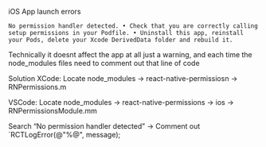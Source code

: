 iOS App launch errors 

`No permission handler detected. • Check that you are correctly calling setup permissions in your Podfile. • Uninstall this app, reinstall your Pods, delete your Xcode DerivedData folder and rebuild it.`

Technically it doesnt affect the app at all just a warning, and each time the node_modules files need to comment out that line of code

Solution
XCode: Locate node_modules → react-native-permissiosn → RNPermissions.m

VSCode: Locate node_modules → react-native-permissions → ios → RNPermissionsModule.mm

Search “No permission handler detected”
→ Comment out `RCTLogError(@"%@", message);

